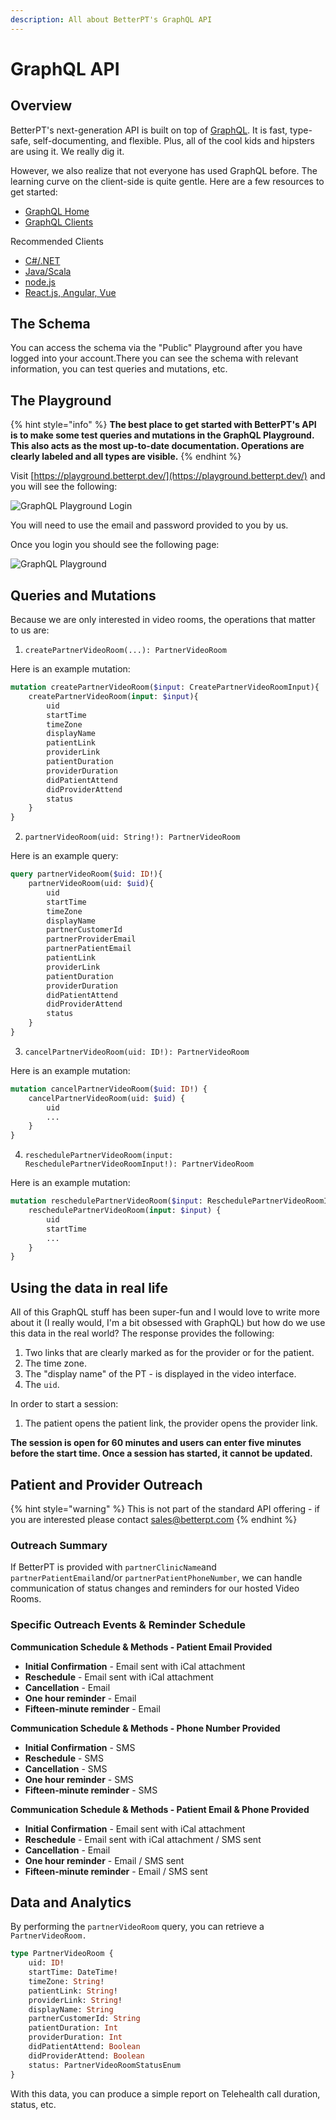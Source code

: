 ```yaml
---
description: All about BetterPT's GraphQL API
---
```


# GraphQL API

## Overview

BetterPT's next-generation API is built on top of [GraphQL](https://graphql.org/). It is fast, type-safe, self-documenting, and flexible. Plus, all of the cool kids and hipsters are using it. We really dig it.

However, we also realize that not everyone has used GraphQL before. The learning curve on the client-side is quite gentle. Here are a few resources to get started:

* [GraphQL Home](https://graphql.org)
* [GraphQL Clients](https://graphql.org/code/#graphql-clients)

Recommended Clients

* [C\#/.NET](https://chillicream.com/blog/2019/11/25/strawberry-shake_2)
* [Java/Scala](https://github.com/americanexpress/nodes)
* [node.js](https://github.com/prisma-labs/graphql-request)
* [React.js, Angular, Vue](https://www.apollographql.com/docs/react/)

## The Schema

You can access the schema via the "Public" Playground after you have logged into your account.There you can see the schema with relevant information, you can test queries and mutations, etc.

## The Playground

{% hint style="info" %}
**The best place to get started with BetterPT's API is to make some test queries and mutations in the GraphQL Playground.** **This also acts as the most up-to-date documentation. Operations are clearly labeled and all types are visible.**
{% endhint %}

Visit [https://playground.betterpt.dev/](https://playground.betterpt.dev/) and you will see the following:

![GraphQL Playground Login](.gitbook/assets/screen-shot-2021-01-29-at-8.00.30-pm.png)

You will need to use the email and password provided to you by us.  
  
Once you login you should see the following page:  


![GraphQL Playground](.gitbook/assets/screen-shot-2021-01-29-at-8.04.43-pm.png)

## Queries and Mutations

Because we are only interested in video rooms, the operations that matter to us are:

1. `createPartnerVideoRoom(...): PartnerVideoRoom`

Here is an example mutation:

```graphql
mutation createPartnerVideoRoom($input: CreatePartnerVideoRoomInput){
    createPartnerVideoRoom(input: $input){
        uid
        startTime
        timeZone
        displayName
        patientLink
        providerLink
        patientDuration
        providerDuration
        didPatientAttend
        didProviderAttend
        status
    }
}
```

2. `partnerVideoRoom(uid: String!): PartnerVideoRoom`

Here is an example query:

```graphql
query partnerVideoRoom($uid: ID!){
    partnerVideoRoom(uid: $uid){
        uid
        startTime
        timeZone
        displayName
        partnerCustomerId
        partnerProviderEmail
        partnerPatientEmail
        patientLink
        providerLink
        patientDuration
        providerDuration
        didPatientAttend
        didProviderAttend
        status
    }
}
```

3. `cancelPartnerVideoRoom(uid: ID!): PartnerVideoRoom`

Here is an example mutation:

```graphql
mutation cancelPartnerVideoRoom($uid: ID!) {
    cancelPartnerVideoRoom(uid: $uid) {
        uid
        ...
    }
}
```

4. `reschedulePartnerVideoRoom(input: ReschedulePartnerVideoRoomInput!): PartnerVideoRoom`

Here is an example mutation:

```graphql
mutation reschedulePartnerVideoRoom($input: ReschedulePartnerVideoRoomInput!) {
    reschedulePartnerVideoRoom(input: $input) {
        uid
        startTime
        ...
    }
}
```

## Using the data in real life

All of this GraphQL stuff has been super-fun and I would love to write more about it \(I really would, I'm a bit obsessed with GraphQL\) but how do we use this data in the real world? The response provides the following:

1. Two links that are clearly marked as for the provider or for the patient.
2. The time zone.
3. The "display name" of the PT - is displayed in the video interface.
4. The `uid`.

In order to start a session:

1. The patient opens the patient link, the provider opens the provider link.

**The session is open for 60 minutes and users can enter five minutes before the start time. Once a session has started, it cannot be updated.**

## Patient and Provider Outreach

{% hint style="warning" %}
This is not part of the standard API offering - if you are interested please contact sales@betterpt.com
{% endhint %}

### Outreach Summary

If BetterPT is provided with `partnerClinicName`and `partnerPatientEmail`and/or `partnerPatientPhoneNumber`, we can handle communication of status changes and reminders for our hosted Video Rooms.

### Specific Outreach Events & Reminder Schedule

**Communication Schedule & Methods - Patient Email Provided**

* **Initial Confirmation** - Email sent with iCal attachment
* **Reschedule** -  Email sent with iCal attachment
* **Cancellation** - Email 
* **One hour reminder** - Email
* **Fifteen-minute reminder** - Email

**Communication Schedule & Methods - Phone Number Provided**

* **Initial Confirmation** - SMS
* **Reschedule** - SMS
* **Cancellation** - SMS 
* **One hour reminder** - SMS
* **Fifteen-minute reminder** - SMS

**Communication Schedule & Methods - Patient Email & Phone Provided**

* **Initial Confirmation** - Email sent with iCal attachment 
* **Reschedule** - Email sent with iCal attachment / SMS sent
* **Cancellation** - Email 
* **One hour reminder** - Email / SMS sent
* **Fifteen-minute reminder** - Email / SMS sent

## Data and Analytics

By performing the `partnerVideoRoom` query, you can retrieve a `PartnerVideoRoom.`

```graphql
type PartnerVideoRoom {
    uid: ID!
    startTime: DateTime!
    timeZone: String!
    patientLink: String!
    providerLink: String!
    displayName: String
    partnerCustomerId: String
    patientDuration: Int
    providerDuration: Int
    didPatientAttend: Boolean
    didProviderAttend: Boolean
    status: PartnerVideoRoomStatusEnum
}
```

With this data, you can produce a simple report on Telehealth call duration, status, etc.

